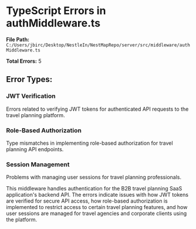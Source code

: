 # TypeScript Errors in authMiddleware.ts

**File Path:** `C:/Users/jbirc/Desktop/NestleIn/NestMapRepo/server/src/middleware/authMiddleware.ts`

**Total Errors:** 5

## Error Types:

### JWT Verification
Errors related to verifying JWT tokens for authenticated API requests to the travel planning platform.

### Role-Based Authorization
Type mismatches in implementing role-based authorization for travel planning API endpoints.

### Session Management
Problems with managing user sessions for travel planning professionals.

This middleware handles authentication for the B2B travel planning SaaS application's backend API. The errors indicate issues with how JWT tokens are verified for secure API access, how role-based authorization is implemented to restrict access to certain travel planning features, and how user sessions are managed for travel agencies and corporate clients using the platform.
